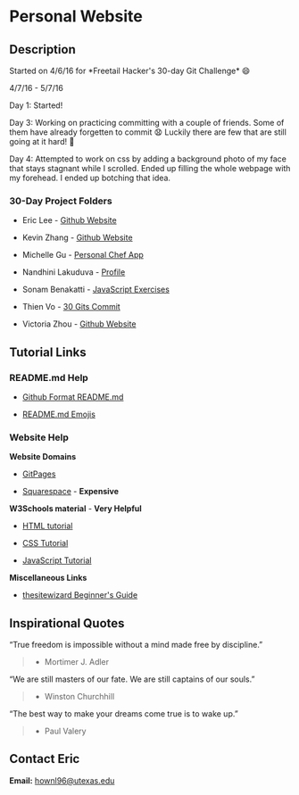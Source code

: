 # Personal Website
## Description
Started on 4/6/16 for \*Freetail Hacker's 30-day Git Challenge\* :smile:

4/7/16 - 5/7/16

Day 1: Started!

Day 3: Working on practicing committing with a couple of friends. Some of them have already forgetten to commit :anguished: Luckily there are few that are still going at it hard! :grimacing:

Day 4: Attempted to work on css by adding a background photo of my face that stays stagnant while I scrolled. Ended up filling the whole webpage with my forehead. I ended up botching that idea.

### 30-Day Project Folders
* Eric Lee - [Github Website](https://github.com/theCreedo/theCreedo.github.io)

* Kevin Zhang - [Github Website](https://github.com/kevinisninja/kevinisninja.github.io)

* Michelle Gu - [Personal Chef App](https://github.com/michelle-gu/personal-chef)

* Nandhini Lakuduva - [Profile](https://github.com/nlakuduva)

* Sonam Benakatti - [JavaScript Exercises](https://github.com/sonambenakatti/javascript-exercises)

* Thien Vo - [30 Gits Commit](https://github.com/jaysonvo97/30GitsCommit)

* Victoria Zhou - [Github Website](https://github.com/vczhou/vczhou.github.io)

## Tutorial Links
### README.md Help
* [Github Format README.md](https://help.github.com/articles/basic-writing-and-formatting-syntax/)

* [README.md Emojis](http://www.emoji-cheat-sheet.com/)

### Website Help

**Website Domains**

* [GitPages](https://pages.github.com)

* [Squarespace](https://www.squarespace.com/) - **Expensive**


**W3Schools material** - **Very Helpful**

* [HTML tutorial](http://www.w3schools.com/html/)

* [CSS Tutorial](http://www.w3schools.com/css/)

* [JavaScript Tutorial](http://www.w3schools.com/js/)


**Miscellaneous Links**

* [thesitewizard Beginner's Guide](http://www.thesitewizard.com/gettingstarted/startwebsite.shtml)


## Inspirational Quotes
“True freedom is impossible without a mind made free by discipline.”
> - Mortimer J. Adler

“We are still masters of our fate. We are still captains of our souls.”
> - Winston Churchhill

“The best way to make your dreams come true is to wake up.”
> - Paul Valery

## Contact Eric
**Email:** hownl96@utexas.edu

